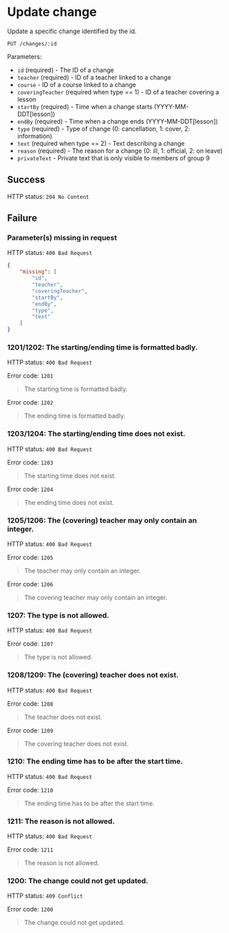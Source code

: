 # Update change

Update a specific change identified by the id.

```
PUT /changes/:id
```

Parameters:

- `id` (required) - The ID of a change
- `teacher` (required) - ID of a teacher linked to a change
- `course` - ID of a course linked to a change
- `coveringTeacher` (required when type == 1) - ID of a teacher covering a lesson
- `startBy` (required) - Time when a change starts (YYYY-MM-DDT[lesson])
- `endBy` (required) - Time when a change ends (YYYY-MM-DDT[lesson])
- `type` (required) - Type of change (0: cancellation, 1: cover, 2: information)
- `text` (required when type == 2) - Text describing a change
- `reason` (required) - The reason for a change (0: ill, 1: official, 2: on leave)
- `privateText` - Private text that is only visible to members of group 9

## Success

HTTP status: `204 No Content`

## Failure

### Parameter(s) missing in request

HTTP status: `400 Bad Request`

```json
{
	"missing": [
		"id",
		"teacher",
		"coveringTeacher",
		"startBy",
		"endBy",
		"type",
		"text"
	]
}
```

### 1201/1202: The starting/ending time is formatted badly.

HTTP status: `400 Bad Request`

Error code: `1201`
> The starting time is formatted badly.

Error code: `1202`
> The ending time is formatted badly.

### 1203/1204: The starting/ending time does not exist.

HTTP status: `400 Bad Request`

Error code: `1203`
> The starting time does not exist.

Error code: `1204`
> The ending time does not exist.

### 1205/1206: The (covering) teacher may only contain an integer.

HTTP status: `400 Bad Request`

Error code: `1205`
> The teacher may only contain an integer.

Error code: `1206`
> The covering teacher may only contain an integer.

### 1207: The type is not allowed.

HTTP status: `400 Bad Request`

Error code: `1207`
> The type is not allowed.

### 1208/1209: The (covering) teacher does not exist.

HTTP status: `400 Bad Request`

Error code: `1208`
> The teacher does not exist.

Error code: `1209`
> The covering teacher does not exist.

### 1210: The ending time has to be after the start time.

HTTP status: `400 Bad Request`

Error code: `1210`
> The ending time has to be after the start time.

### 1211: The reason is not allowed.

HTTP status: `400 Bad Request`

Error code: `1211`
> The reason is not allowed.

### 1200: The change could not get updated.

HTTP status: `409 Conflict`

Error code: `1200`
> The change could not get updated.
